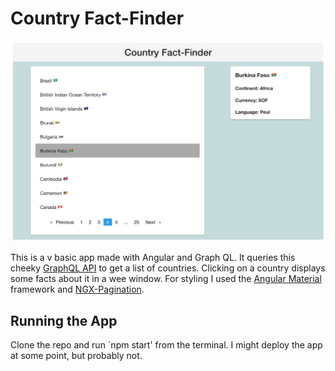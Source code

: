 # Country Fact-Finder

![Screenshot](./src/assets/Screenshot.png)

This is a v basic app made with Angular and Graph QL. It queries this cheeky [GraphQL API](https://countries.trevorblades.com/) to get a list of countries. 
Clicking on a country displays some facts about it in a wee window. 
For styling I used the [Angular Material](https://material.angular.io/) framework and [NGX-Pagination](https://michaelbromley.github.io/ngx-pagination/#/).
 

## Running the App

Clone the repo and run `npm start' from the terminal. 
I might deploy the app at some point, but probably not.
